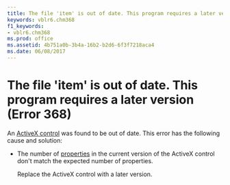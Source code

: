 ```yaml
---
title: The file 'item' is out of date. This program requires a later version (Error 368)
keywords: vblr6.chm368
f1_keywords:
- vblr6.chm368
ms.prod: office
ms.assetid: 4b751a0b-3b4a-16b2-b2d6-6f3f7218aca4
ms.date: 06/08/2017
---
```



# The file 'item' is out of date. This program requires a later version (Error 368)

An [ActiveX control](../../Glossary/vbe-glossary.md#activex-control) was found to be out of date. This error has the following cause and solution:



- The number of [properties](../../Glossary/vbe-glossary.md#property) in the current version of the ActiveX control don't match the expected number of properties.
    
    Replace the ActiveX control with a later version.
    


